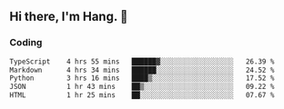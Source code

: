## Hi there, I'm Hang. 👋

### Coding

<!--START_SECTION:waka-->

```txt
TypeScript    4 hrs 55 mins   ██████▓░░░░░░░░░░░░░░░░░░   26.39 %
Markdown      4 hrs 34 mins   ██████░░░░░░░░░░░░░░░░░░░   24.52 %
Python        3 hrs 16 mins   ████▒░░░░░░░░░░░░░░░░░░░░   17.52 %
JSON          1 hr 43 mins    ██▒░░░░░░░░░░░░░░░░░░░░░░   09.22 %
HTML          1 hr 25 mins    ██░░░░░░░░░░░░░░░░░░░░░░░   07.67 %
```

<!--END_SECTION:waka-->
